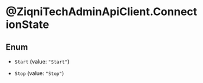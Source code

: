 # @ZiqniTechAdminApiClient.ConnectionState

## Enum


* `Start` (value: `"Start"`)

* `Stop` (value: `"Stop"`)


